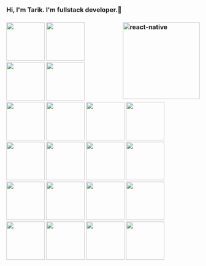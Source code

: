<link rel="stylesheet" href="https://cdnjs.cloudflare.com/ajax/libs/animate.css/4.1.1/animate.min.css"/>
<h3 class="animate__animated animate__bounce">Hi, I'm Tarik. I'm fullstack developer.👋<h3/>

<img src="https://github.com/mrtarikozturk/mrtarikozturk/blob/master/animation_500_kd7ngokt.gif" alt="react-native" width="200" height="200" align="right" style="max-width:100%;">


<img src="https://camo.githubusercontent.com/ecdf091dc9f099a6db3e61242963a3a5412ae6a8/687474703a2f2f696d672e736869656c64732e696f2f62616467652f746563682d737461636b2d3036393066612e7376673f7374796c653d666c6174" alt="" data-canonical-src="http://img.shields.io/badge/tech-stack-0690fa.svg?style=flat" style="max-width:100%;">
<br>
<img src="https://github.com/mrtarikozturk/mrtarikozturk/blob/master/c%23.png" width="100" height="100">
<img src="https://github.com/mrtarikozturk/mrtarikozturk/blob/master/css3.png" width="100" height="100">
<img src="https://github.com/mrtarikozturk/mrtarikozturk/blob/master/dj.png" width="100" height="100">
<img src="https://github.com/mrtarikozturk/mrtarikozturk/blob/master/drive.png" width="100" height="100">
<img src="https://github.com/mrtarikozturk/mrtarikozturk/blob/master/es6.jpg" width="100" height="100">
<img src="https://github.com/mrtarikozturk/mrtarikozturk/blob/master/font.jpg" width="100" height="100">
<img src="https://github.com/mrtarikozturk/mrtarikozturk/blob/master/git.png" width="100" height="100">
<img src="https://github.com/mrtarikozturk/mrtarikozturk/blob/master/gmail.jpg" width="100" height="100">
<img src="https://github.com/mrtarikozturk/mrtarikozturk/blob/master/html.png" width="100" height="100">
<img src="https://github.com/mrtarikozturk/mrtarikozturk/blob/master/jira.jpg" width="100" height="100">
<img src="https://github.com/mrtarikozturk/mrtarikozturk/blob/master/mysql.png" width="100" height="100">
<img src="https://github.com/mrtarikozturk/mrtarikozturk/blob/master/node.png" width="100" height="100">
<img src="https://github.com/mrtarikozturk/mrtarikozturk/blob/master/postman.png" width="100" height="100">
<img src="https://github.com/mrtarikozturk/mrtarikozturk/blob/master/react.jpg" width="100" height="100">
<img src="https://github.com/mrtarikozturk/mrtarikozturk/blob/master/sgithub.png" width="100" height="100">
<img src="https://github.com/mrtarikozturk/mrtarikozturk/blob/master/sass.png" width="100" height="100">
<img src="https://github.com/mrtarikozturk/mrtarikozturk/blob/master/slack0.jpg" width="100" height="100">
<img src="https://github.com/mrtarikozturk/mrtarikozturk/blob/master/reactt.png" width="100" height="100">
<img src="https://github.com/mrtarikozturk/mrtarikozturk/blob/master/stackover.png" width="100" height="100">
<img src="https://github.com/mrtarikozturk/mrtarikozturk/blob/master/vs.png" width="100" height="100">




<!--
**mrtarikozturk/mrtarikozturk** is a ✨ _special_ ✨ repository because its `README.md` (this file) appears on your GitHub profile.

Here are some ideas to get you started:

- 🔭 I’m currently working on ...
- 🌱 I’m currently learning ...
- 👯 I’m looking to collaborate on ...
- 🤔 I’m looking for help with ...
- 💬 Ask me about ...
- 📫 How to reach me: ...
- 😄 Pronouns: ...
- ⚡ Fun fact: ...
-->
